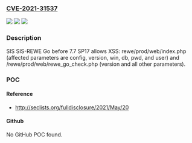 ### [CVE-2021-31537](https://cve.mitre.org/cgi-bin/cvename.cgi?name=CVE-2021-31537)
![](https://img.shields.io/static/v1?label=Product&message=n%2Fa&color=blue)
![](https://img.shields.io/static/v1?label=Version&message=n%2Fa&color=blue)
![](https://img.shields.io/static/v1?label=Vulnerability&message=n%2Fa&color=brighgreen)

### Description

SIS SIS-REWE Go before 7.7 SP17 allows XSS: rewe/prod/web/index.php (affected parameters are config, version, win, db, pwd, and user) and /rewe/prod/web/rewe_go_check.php (version and all other parameters).

### POC

#### Reference
- http://seclists.org/fulldisclosure/2021/May/20

#### Github
No GitHub POC found.

